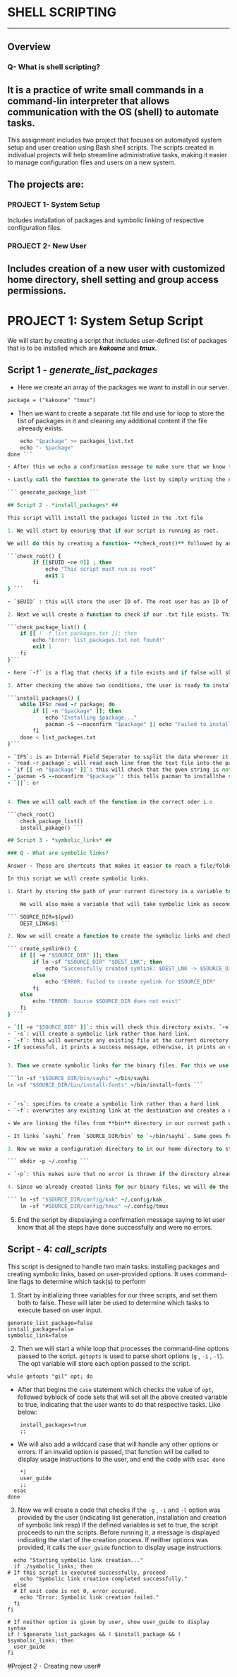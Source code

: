 # SHELL SCRIPTING 
---

## Overview ##

### Q- What is shell scripting? ###

It is a practice of write small commands in a command-lin interpreter that allows communication with the OS (shell) to automate tasks.
---

This assignment includes two project that focuses on automatyed system setup and user creation using Bash shell scripts. The scripts created in individual projects will help streamline administrative tasks, making it easier to manage configuration files and users on a new system.

## The projects are:

### PROJECT 1- System Setup

Includes installation of packages and symbolic linking of respective configuration files.

### PROJECT 2- New User ###

Includes creation of a new user with customized home directory, shell setting and group access permissions.
---

# PROJECT 1: System Setup Script #

We will start by creating a script that includes user-defined list of packages that is to be installed which are ***kakoune*** and ***tmux***.

## Script 1 - *generate_list_packages* ##

- Here we create an array of the packages we want to install in our server.

```package = ("kakoune" "tmux") ```

- Then we want to create a separate .txt file and use for loop to store the list of packages in it and clearing any additional content if the file alreeady exists.

``` for package in "${packages[@]}"; do
    echo "$package" >> packages_list.txt
    echo "- $package"
done ```

- After this we echo a confirmation message to make sure that we know the packages list has been saved.

- Lastly call the function to generate the list by simply writing the name of the file 

``` generate_package_list ```

## Script 2 - *install_packages* ##

This script willl install the packages listed in the .txt file

1. We will start by ensuring that if our script is running as root.

We will do this by creating a function- **check_root()** followed by an if statement.

```check_root() {
        if [[$EUID -ne 0]] ; then
            echo "This script must run as root"
            exit 1
        fi
} ```

- `$EUID` : this will store the user ID of. The root user has an ID of 0 so if this command is not equal to zero, it will display the `echo` message and will exit (indicating an error)

2. Next we will create a function to check if our .txt file exists. This will be done by using an if statement.

```check_package_list() {
    if [[ ! -f list_packages.txt ]]; then
        echo "Error: list_packages.txt not found!"
        exit 1
    fi
}```

- here `-f` is a flag that checks if a file exists and if false will show the user an error message.

3. After checking the above two conditions, the user is ready to install all the packages as in the .txt file.

```install_packages() {
    while IFS= read -r package; do
        if [[ -n "$package" ]]; then
            echo "Installing $package..."
            pacman -S --noconfirm "$package" || echo "Failed to install $package"
        fi
    done < list_packages.txt
}```

- `IFS`: is an Internal Field Seperator to ssplit the data wherever it finds the whitespace.
- `read -r package`: will read each line from the text file into the package variable.
- `if [[ -n "$package" ]]`: this will check that the gven string is not empty.
- `pacman -S --noconfirm "$package"`: this tells pacman to installthe specified package from the repository or update one if already installed. And `nonconfirm` will answer to all the prompted question during installation as yes.
- `||`: or


4. Then we will call each of the function in the correct oder i.e.

```check_root()
    check_package_list()
    install_pakage() ```

## Script 3 - *symbolic_links* ##

### Q - What are symbolic links? 

Answer - These are shortcuts that makes it easier to reach a file/folder from different locations on your computer. ###

In this script we will create symbolic links.

1. Start by storing the path of your current directory in a variable to let know the script where all of our files are located.

    We will also make a variable that will take symbolic link as second arguments.

``` SOURCE_DIR=$(pwd)
    DEST_LINK=$1 ```

2. Now we will create a function to create the symbolic links and check if the path exists.

``` create_symlink() {
    if [[ -e "$SOURCE_DIR" ]]; then
        if ln -sf "$SOURCE_DIR" "$DEST_LNK"; then
            echo "Successfully created symlink: $DEST_LNK -> $SOURCE_DIR"
        else
            echo "ERROR: Failed to create symlink for $SOURCE_DIR"
        fi
    else
        echo "ERROR: Source $SOURCE_DIR does not exist"
    fi
} ```

- `[[ -e "$SOURCE_DIR" ]]`: this will check this directory exists. `-e` flag returns true if that directory exists. If the source does not exist, an error message is printed.If the source does not exist, an error message is printed.
- `-s`: will create a symbolic link rather than hard link.
- `-f`: this will overwrite any existing file at the current directory. 
- If successful, it prints a success message, otherwise, it prints an error message.


3. Then we create symbolic links for the binary files. For this we use the following commands:

```ln -sf "$SOURCE_DIR/bin/sayhi" ~/bin/sayhi
ln -sf "$SOURCE_DIR/bin/install-fonts" ~/bin/install-fonts ```


- `-s`: specifies to create a symbolic link rather than a hard link
- `-f`: overwrites any existing link at the destination and creates a new one

- We are linking the files from **bin** directory in our current path with the **~/bin** directory in our home folder

- It links `sayhi` from `SOURCE_DIR/bin` to `~/bin/sayhi`. Same goes for the `install-fonts`.

3. Now we make a configuration directory to in our home directory to store all these config files. For same, we will use the `mkdir` command.

``` mkdir -p ~/.config ```

- `-p`: this makes sure that no error is thrown if the directory already exists.

4. Since we already created links for our binary files, we will do the same for their respective configuration files.

``` ln -sf "$SOURCE_DIR/config/kak" ~/.config/kak
    ln -sf "#SOURCE_DIR/config/tmux" ~/.config/tmux
```

5. End the script by dispslaying a confirmation message saying to let user know that all the steps have done successfully and were no errors.

## Script - 4: *call_scripts* ##

This script is designed to handle two main tasks: installing packages and creating symbolic links, based on user-provided options. It uses command-line flags to determine which task(s) to perform

1. Start by initializing three variables for our three scripts, and set them both to false. These will later be used to determine which tasks to execute based on user input.

```
generate_list_package=false
install_package=false
symbolic_link=false

```
2. Then we will start a while loop that processes the command-line options passed to the script. `getopts` is used to parse short options (`g` , `-i` , `-l`). The opt variable will store each option passed to the script.

``` while getopts "gil" opt; do ```

- After that begins the `case` statement which checks the value of `opt`, followed byblock of code sets that will set all the above created variable to true, indicating that the user wants to do that respective tasks. Like below:

```     i)
    install_packages=true
    ;;
 ```

- We will also add a wildcard case that will handle any other options or errors. If an invalid option is passed, that function will be called to display usage instructions to the user, and end the code with `esac
done`

```
    *)
    user_guide
    ;;
  esac
done

```
3. Now we will create a code that checks if the `-g` , `-i` and `-l` option was provided by the user (indicating list generation, installation and creation of symbolic link resp) If the defined variables is set to true, the script proceeds to run the scripts. Before running it, a message is displayed indicating the start of the creation process. If neither options was provided, it calls the `user_guide` function to display usage instructions.

```if $symbolic_link; then
  echo "Starting symbolic link creation..."
  if ./symbolic_links; then
# If this script is executed successfully, proceed
    echo "Symbolic link creation completed successfully."
  else
  # If exit code is not 0, error occured.
    echo "Error: Symbolic link creation failed."
  fi
fi

# If neither option is given by user, show user_guide to display syntax
if ! $generate_list_packages && ! $install_package && ! $symbolic_links; then
  user_guide
fi

```

#Project 2 - Creating new user#


